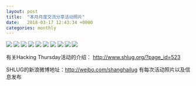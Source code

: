 ```yaml
---
layout: post
title:  "本月月度交流分享活动照片"
date:   2018-03-17 12:43:34 +0000
categories: monthly
---
```


[<img src='https://raw.githubusercontent.com/shanghailug/res2018/master/i317.monthly/i317_1426_3500+08.240x160.jpg'>](https://raw.githubusercontent.com/shanghailug/res2018/master/i317.monthly/i317_1426_3500+08.JPG)
[<img src='https://raw.githubusercontent.com/shanghailug/res2018/master/i317.monthly/i317_1426_5300+08.240x160.jpg'>](https://raw.githubusercontent.com/shanghailug/res2018/master/i317.monthly/i317_1426_5300+08.JPG)
[<img src='https://raw.githubusercontent.com/shanghailug/res2018/master/i317.monthly/i317_1435_0000+08.240x160.jpg'>](https://raw.githubusercontent.com/shanghailug/res2018/master/i317.monthly/i317_1435_0000+08.JPG)
[<img src='https://raw.githubusercontent.com/shanghailug/res2018/master/i317.monthly/i317_1519_2100+08.240x160.jpg'>](https://raw.githubusercontent.com/shanghailug/res2018/master/i317.monthly/i317_1519_2100+08.JPG)
[<img src='https://raw.githubusercontent.com/shanghailug/res2018/master/i317.monthly/i317_1527_4300+08.240x160.jpg'>](https://raw.githubusercontent.com/shanghailug/res2018/master/i317.monthly/i317_1527_4300+08.JPG)
[<img src='https://raw.githubusercontent.com/shanghailug/res2018/master/i317.monthly/i317_1548_0800+08.240x160.jpg'>](https://raw.githubusercontent.com/shanghailug/res2018/master/i317.monthly/i317_1548_0800+08.JPG)
[<img src='https://raw.githubusercontent.com/shanghailug/res2018/master/i317.monthly/i317_1619_3500+08.240x160.jpg'>](https://raw.githubusercontent.com/shanghailug/res2018/master/i317.monthly/i317_1619_3500+08.JPG)
[<img src='https://raw.githubusercontent.com/shanghailug/res2018/master/i317.monthly/i317_1645_5700+08.240x160.jpg'>](https://raw.githubusercontent.com/shanghailug/res2018/master/i317.monthly/i317_1645_5700+08.JPG)
[<img src='https://raw.githubusercontent.com/shanghailug/res2018/master/i317.monthly/i317_1647_2200+08.240x160.jpg'>](https://raw.githubusercontent.com/shanghailug/res2018/master/i317.monthly/i317_1647_2200+08.JPG)
[<img src='https://raw.githubusercontent.com/shanghailug/res2018/master/i317.monthly/i317_1749_3000+08.240x160.jpg'>](https://raw.githubusercontent.com/shanghailug/res2018/master/i317.monthly/i317_1749_3000+08.JPG)

有关Hacking Thursday活动的介绍：
http://www.shlug.org/?page_id=523

SHLUG的新浪微博地址：http://weibo.com/shanghailug 有每次活动照片以及信息发布


